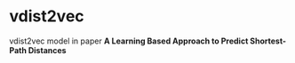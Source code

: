 # vdist2vec
vdist2vec model in paper **A Learning Based Approach to Predict Shortest-Path Distances**
